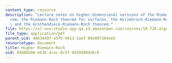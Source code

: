 ```yaml
---
content_type: resource
description: "Lecture notes on higher-dimensional versions of the Riemann-Roch theo\xAD\
  rem: the Riemann-Roch theorem for surfaces, the Hirzebruch-Riemann-Roch theorem,\
  \ and the Grothendieck-Riemann-Roch theorem."
file: https://ol-ocw-studio-app-qa.s3.amazonaws.com/courses/18-726-algebraic-geometry-spring-2009/04b88b86e6364cac8c3f9d20d984dbc6_MIT18_726s09_lec26_higher_riemann_roch.pdf
file_type: application/pdf
parent_uid: 48634407-a57b-9413-2aef-86e097164ee5
resourcetype: Document
title: Higher Riemann-Roch
uid: 04b88b86-e636-4cac-8c3f-9d20d984dbc6
---
```

